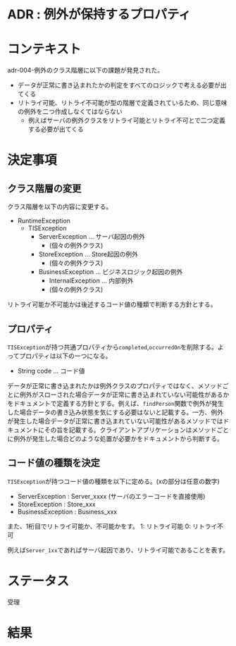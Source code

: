 ADR : 例外が保持するプロパティ
===

# コンテキスト

adr-004-例外のクラス階層に以下の課題が発見された。
* データが正常に書き込まれたかの判定をすべてのロジックで考える必要が出てくる
* リトライ可能、リトライ不可能が型の階層で定義されているため、同じ意味の例外を二つ作成しなくてはならない
    * 例えばサーバの例外クラスをリトライ可能とリトライ不可とで二つ定義する必要が出てくる

# 決定事項

## クラス階層の変更

クラス階層を以下の内容に変更する。

- RuntimeException
    - TISException
        - ServerException ... サーバ起因の例外
            - (個々の例外クラス)
        - StoreException ... Store起因の例外
            - (個々の例外クラス)
        - BusinessException ... ビジネスロジック起因の例外
            - InternalException ... 内部例外
            - (個々の例外クラス)

リトライ可能か不可能かは後述するコード値の種類で判断する方針とする。
        
## プロパティ

`TISException`が持つ共通プロパティから`completed`,`occurredOn`を削除する。よってプロパティは以下の一つになる。

- String code ... コード値

データが正常に書き込まれたかは例外クラスのプロパティではなく、メソッドごとに例外がスローされた場合データが正常に書き込まれていない可能性があるかをドキュメントで定義する方針とする。例えば、`findPerson`関数で例外が発生した場合データの書き込み状態を気にする必要はないと記載する。一方、例外が発生した場合データが正常に書き込まれていない可能性があるメソッドではドキュメントにその旨を記載する。クライアントアプリケーションはメソッドごとに例外が発生した場合どのような処置が必要かをドキュメントから判断する。

## コード値の種類を決定

`TISException`が持つコード値の種類を以下に定める。(xの部分は任意の数字)

- ServerException      : Server_xxxx (サーバのエラーコードを直接使用)
- StoreException       : Store_xxx
- BusinessException         : Business_xxx

また、1桁目でリトライ可能か、不可能かをす。
1: リトライ可能
0: リトライ不可

例えば`Server_1xx`であればサーバ起因であり、リトライ可能であることを表す。

# ステータス

受理

# 結果
